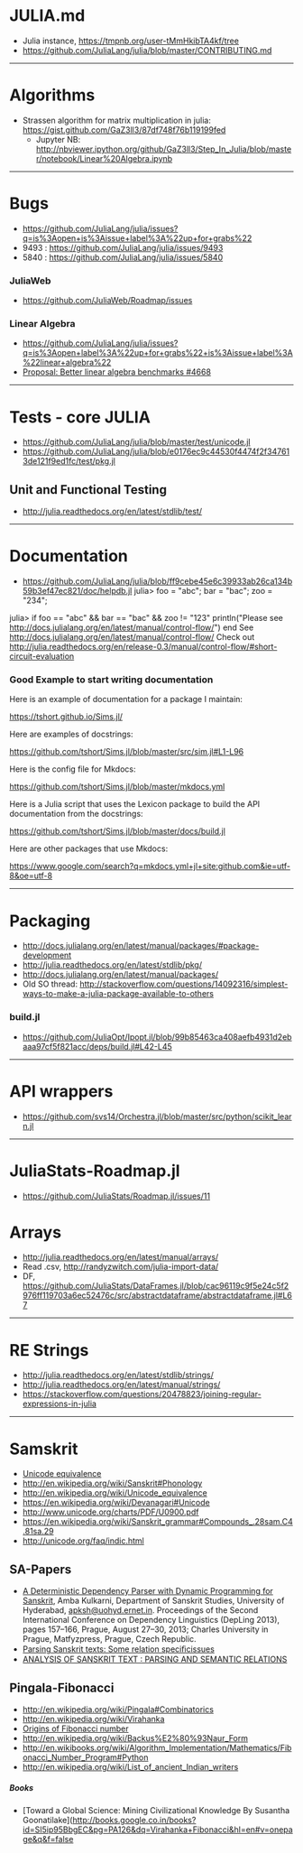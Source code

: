 # JULIA.md

* Julia instance, https://tmpnb.org/user-tMmHkibTA4kf/tree
* https://github.com/JuliaLang/julia/blob/master/CONTRIBUTING.md

----

# Algorithms
* Strassen algorithm for matrix multiplication in julia: https://gist.github.com/GaZ3ll3/87df748f76b119199fed
   - Jupyter NB: http://nbviewer.ipython.org/github/GaZ3ll3/Step_In_Julia/blob/master/notebook/Linear%20Algebra.ipynb

----

# Bugs
+ https://github.com/JuliaLang/julia/issues?q=is%3Aopen+is%3Aissue+label%3A%22up+for+grabs%22
+ 9493 : https://github.com/JuliaLang/julia/issues/9493
+ 5840 : https://github.com/JuliaLang/julia/issues/5840

### JuliaWeb
+ https://github.com/JuliaWeb/Roadmap/issues

### Linear Algebra 
+ https://github.com/JuliaLang/julia/issues?q=is%3Aopen+label%3A%22up+for+grabs%22+is%3Aissue+label%3A%22linear+algebra%22
+ [Proposal: Better linear algebra benchmarks #4668](https://github.com/JuliaLang/julia/issues/4668)

----

# Tests - core JULIA
* https://github.com/JuliaLang/julia/blob/master/test/unicode.jl
* https://github.com/JuliaLang/julia/blob/e0176ec9c44530f4474f2f347613de121f9ed1fc/test/pkg.jl
## Unit and Functional Testing
* http://julia.readthedocs.org/en/latest/stdlib/test/

----

# Documentation
* https://github.com/JuliaLang/julia/blob/ff9cebe45e6c39933ab26ca134b59b3ef47ec821/doc/helpdb.jl
julia> foo = "abc"; bar = "bac"; zoo = "234";

julia> if foo == "abc" && bar == "bac" && zoo != "123"
           println("Please see http://docs.julialang.org/en/latest/manual/control-flow/")
       end
See http://docs.julialang.org/en/latest/manual/control-flow/
Check out http://julia.readthedocs.org/en/release-0.3/manual/control-flow/#short-circuit-evaluation

### Good Example to start writing documentation
Here is an example of documentation for a package I maintain:

https://tshort.github.io/Sims.jl/

Here are examples of docstrings:

https://github.com/tshort/Sims.jl/blob/master/src/sim.jl#L1-L96

Here is the config file for Mkdocs:

https://github.com/tshort/Sims.jl/blob/master/mkdocs.yml

Here is a Julia script that uses the Lexicon package to build the API documentation from the docstrings:

https://github.com/tshort/Sims.jl/blob/master/docs/build.jl

Here are other packages that use Mkdocs:

https://www.google.com/search?q=mkdocs.yml+jl+site:github.com&ie=utf-8&oe=utf-8

----

# Packaging
+ http://docs.julialang.org/en/latest/manual/packages/#package-development
+ http://julia.readthedocs.org/en/latest/stdlib/pkg/
+ http://docs.julialang.org/en/latest/manual/packages/
+ Old SO thread: http://stackoverflow.com/questions/14092316/simplest-ways-to-make-a-julia-package-available-to-others

### build.jl
+ https://github.com/JuliaOpt/Ipopt.jl/blob/99b85463ca408aefb4931d2ebaaa97cf5f821acc/deps/build.jl#L42-L45


----

# API wrappers
+ https://github.com/svs14/Orchestra.jl/blob/master/src/python/scikit_learn.jl

----

# JuliaStats-Roadmap.jl
+ https://github.com/JuliaStats/Roadmap.jl/issues/11

# Arrays
+ http://julia.readthedocs.org/en/latest/manual/arrays/
+ Read .csv, http://randyzwitch.com/julia-import-data/
+ DF, https://github.com/JuliaStats/DataFrames.jl/blob/cac96119c9f5e24c5f2976ff119703a6ec52476c/src/abstractdataframe/abstractdataframe.jl#L67

----

# RE Strings
+ http://julia.readthedocs.org/en/latest/stdlib/strings/
+ http://julia.readthedocs.org/en/latest/manual/strings/ 
+ https://stackoverflow.com/questions/20478823/joining-regular-expressions-in-julia

----

# Samskrit

+ [Unicode equivalence](http://en.wikipedia.org/wiki/Unicode_equivalence)
+ http://en.wikipedia.org/wiki/Sanskrit#Phonology
+ http://en.wikipedia.org/wiki/Unicode_equivalence
+ https://en.wikipedia.org/wiki/Devanagari#Unicode
+ http://www.unicode.org/charts/PDF/U0900.pdf
+ https://en.wikipedia.org/wiki/Sanskrit_grammar#Compounds_.28sam.C4.81sa.29
+ http://unicode.org/faq/indic.html

## SA-Papers
+ [A Deterministic Dependency Parser with Dynamic Programming for Sanskrit](http://www.aclweb.org/anthology/W13-3718), Amba Kulkarni, Department of Sanskrit Studies, University of Hyderabad, <apksh@uohyd.ernet.in>. Proceedings of the Second International Conference on Dependency Linguistics (DepLing 2013), pages 157–166, Prague, August 27–30, 2013; Charles University in Prague, Matfyzpress, Prague, Czech Republic.
+ [Parsing Sanskrit texts: Some relation speciﬁcissues](http://www.academia.edu/2683988/Parsing_Sanskrit_texts_Some_relation_specific_issues)
+ [ANALYSIS OF SANSKRIT TEXT : PARSING AND SEMANTIC RELATIONS](http://sanskrit.inria.fr/Symposium/DOC/Behera.pdf)

## Pingala-Fibonacci
+ http://en.wikipedia.org/wiki/Pingala#Combinatorics
+ http://en.wikipedia.org/wiki/Virahanka
+ [Origins of Fibonacci number](http://en.wikipedia.org/wiki/Fibonacci_number#Origins)
+ http://en.wikipedia.org/wiki/Backus%E2%80%93Naur_Form
+ http://en.wikibooks.org/wiki/Algorithm_Implementation/Mathematics/Fibonacci_Number_Program#Python
+ http://en.wikipedia.org/wiki/List_of_ancient_Indian_writers

##### Books
+ [Toward a Global Science: Mining Civilizational Knowledge By Susantha Goonatilake](http://books.google.co.in/books?id=SI5ip95BbgEC&pg=PA126&dq=Virahanka+Fibonacci&hl=en#v=onepage&q&f=false



